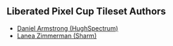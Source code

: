 ## Liberated Pixel Cup Tileset Authors

- [Daniel Armstrong (HughSpectrum)](https://opengameart.org/user/2535)
- [Lanea Zimmerman (Sharm)](https://opengameart.org/user/1727)
